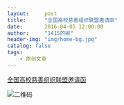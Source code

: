 ```yaml
---
layout:     post
title:      "全国高校慈善组织联盟邀请函"
date:       2016-04-05 12:00:00
author:     "1415的碗"
header-img: "img/home-bg.jpg"
catalog: false
tags:
    - 原创文章
---
```


[全国高校慈善组织联盟邀请函](http://www.rabbitpre.com/m/yuABVfe)

![二维码](http://cdn3.rabbitpre.com/61dba4c5-8351-423a-8752-7dea00791a9f-2054?imageMogr2/quality/70/auto-orient)
